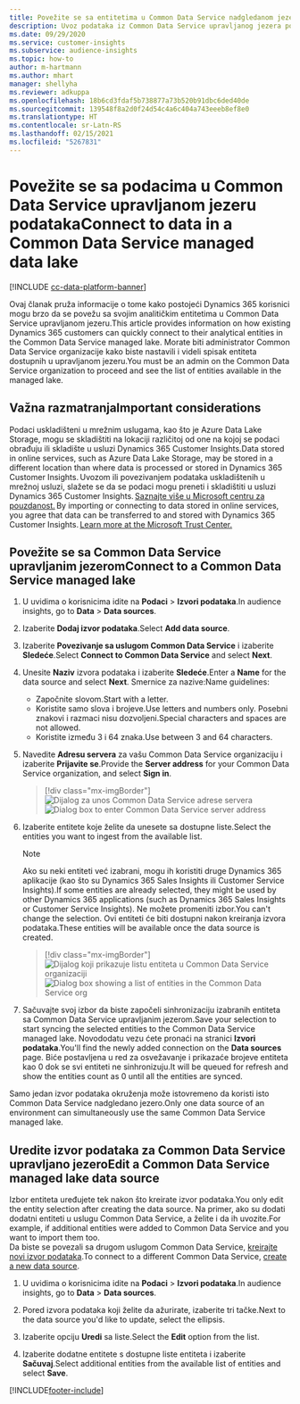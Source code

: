 ```yaml
---
title: Povežite se sa entitetima u Common Data Service nadgledanom jezeru
description: Uvoz podataka iz Common Data Service upravljanog jezera podataka.
ms.date: 09/29/2020
ms.service: customer-insights
ms.subservice: audience-insights
ms.topic: how-to
author: m-hartmann
ms.author: mhart
manager: shellyha
ms.reviewer: adkuppa
ms.openlocfilehash: 18b6cd3fdaf5b738877a73b520b91dbc6ded40de
ms.sourcegitcommit: 139548f8a2d0f24d54c4a6c404a743eeeb8ef8e0
ms.translationtype: HT
ms.contentlocale: sr-Latn-RS
ms.lasthandoff: 02/15/2021
ms.locfileid: "5267831"
---
```

# <a name="connect-to-data-in-a-common-data-service-managed-data-lake"></a><span data-ttu-id="7643f-103">Povežite se sa podacima u Common Data Service upravljanom jezeru podataka</span><span class="sxs-lookup"><span data-stu-id="7643f-103">Connect to data in a Common Data Service managed data lake</span></span>

[!INCLUDE [cc-data-platform-banner](../includes/cc-data-platform-banner.md)]

<span data-ttu-id="7643f-104">Ovaj članak pruža informacije o tome kako postojeći Dynamics 365 korisnici mogu brzo da se povežu sa svojim analitičkim entitetima u Common Data Service upravljanom jezeru.</span><span class="sxs-lookup"><span data-stu-id="7643f-104">This article provides information on how existing Dynamics 365 customers can quickly connect to their analytical entities in the Common Data Service managed lake.</span></span> <span data-ttu-id="7643f-105">Morate biti administrator Common Data Service organizacije kako biste nastavili i videli spisak entiteta dostupnih u upravljanom jezeru.</span><span class="sxs-lookup"><span data-stu-id="7643f-105">You must be an admin on the Common Data Service organization to proceed and see the list of entities available in the managed lake.</span></span>

## <a name="important-considerations"></a><span data-ttu-id="7643f-106">Važna razmatranja</span><span class="sxs-lookup"><span data-stu-id="7643f-106">Important considerations</span></span>

<span data-ttu-id="7643f-107">Podaci uskladišteni u mrežnim uslugama, kao što je Azure Data Lake Storage, mogu se skladištiti na lokaciji različitoj od one na kojoj se podaci obrađuju ili skladište u usluzi Dynamics 365 Customer Insights.</span><span class="sxs-lookup"><span data-stu-id="7643f-107">Data stored in online services, such as Azure Data Lake Storage, may be stored in a different location than where data is processed or stored in Dynamics 365 Customer Insights.</span></span><span data-ttu-id="7643f-108"> Uvozom ili povezivanjem podataka uskladištenih u mrežnoj usluzi, slažete se da se podaci mogu preneti i skladištiti u usluzi Dynamics 365 Customer Insights. [Saznajte više u Microsoft centru za pouzdanost.](https://www.microsoft.com/trust-center)</span><span class="sxs-lookup"><span data-stu-id="7643f-108"> By importing or connecting to data stored in online services, you agree that data can be transferred to and stored with Dynamics 365 Customer Insights. [Learn more at the Microsoft Trust Center.](https://www.microsoft.com/trust-center)</span></span>

## <a name="connect-to-a-common-data-service-managed-lake"></a><span data-ttu-id="7643f-109">Povežite se sa Common Data Service upravljanim jezerom</span><span class="sxs-lookup"><span data-stu-id="7643f-109">Connect to a Common Data Service managed lake</span></span>

1. <span data-ttu-id="7643f-110">U uvidima o korisnicima idite na **Podaci** > **Izvori podataka**.</span><span class="sxs-lookup"><span data-stu-id="7643f-110">In audience insights, go to **Data** > **Data sources**.</span></span>

2. <span data-ttu-id="7643f-111">Izaberite **Dodaj izvor podataka**.</span><span class="sxs-lookup"><span data-stu-id="7643f-111">Select **Add data source**.</span></span>

3. <span data-ttu-id="7643f-112">Izaberite **Povezivanje sa uslugom Common Data Service** i izaberite **Sledeće**.</span><span class="sxs-lookup"><span data-stu-id="7643f-112">Select **Connect to Common Data Service** and select **Next**.</span></span>

4. <span data-ttu-id="7643f-113">Unesite **Naziv** izvora podataka i izaberite **Sledeće**.</span><span class="sxs-lookup"><span data-stu-id="7643f-113">Enter a **Name** for the data source and select **Next**.</span></span> <span data-ttu-id="7643f-114">Smernice za nazive:</span><span class="sxs-lookup"><span data-stu-id="7643f-114">Name guidelines:</span></span> 
   - <span data-ttu-id="7643f-115">Započnite slovom.</span><span class="sxs-lookup"><span data-stu-id="7643f-115">Start with a letter.</span></span>
   - <span data-ttu-id="7643f-116">Koristite samo slova i brojeve.</span><span class="sxs-lookup"><span data-stu-id="7643f-116">Use letters and numbers only.</span></span> <span data-ttu-id="7643f-117">Posebni znakovi i razmaci nisu dozvoljeni.</span><span class="sxs-lookup"><span data-stu-id="7643f-117">Special characters and spaces are not allowed.</span></span>
   - <span data-ttu-id="7643f-118">Koristite između 3 i 64 znaka.</span><span class="sxs-lookup"><span data-stu-id="7643f-118">Use between 3 and 64 characters.</span></span>

5. <span data-ttu-id="7643f-119">Navedite **Adresu servera** za vašu Common Data Service organizaciju i izaberite **Prijavite se**.</span><span class="sxs-lookup"><span data-stu-id="7643f-119">Provide the **Server address** for your Common Data Service organization, and select **Sign in**.</span></span>

   > [!div class="mx-imgBorder"]
   > <span data-ttu-id="7643f-120">![Dijalog za unos Common Data Service adrese servera](media/enter-CDS-org-details.png)</span><span class="sxs-lookup"><span data-stu-id="7643f-120">![Dialog box to enter Common Data Service server address](media/enter-CDS-org-details.png)</span></span>

6. <span data-ttu-id="7643f-121">Izaberite entitete koje želite da unesete sa dostupne liste.</span><span class="sxs-lookup"><span data-stu-id="7643f-121">Select the entities you want to ingest from the available list.</span></span>    

   > [!NOTE]
   > <span data-ttu-id="7643f-122">Ako su neki entiteti već izabrani, mogu ih koristiti druge Dynamics 365 aplikacije (kao što su Dynamics 365 Sales Insights ili Customer Service Insights).</span><span class="sxs-lookup"><span data-stu-id="7643f-122">If some entities are already selected, they might be used by other Dynamics 365 applications (such as Dynamics 365 Sales Insights or Customer Service Insights).</span></span> <span data-ttu-id="7643f-123">Ne možete promeniti izbor.</span><span class="sxs-lookup"><span data-stu-id="7643f-123">You can't change the selection.</span></span> <span data-ttu-id="7643f-124">Ovi entiteti će biti dostupni nakon kreiranja izvora podataka.</span><span class="sxs-lookup"><span data-stu-id="7643f-124">These entities will be available once the data source is created.</span></span>

   > [!div class="mx-imgBorder"]
   > <span data-ttu-id="7643f-125">![Dijalog koji prikazuje listu entiteta u Common Data Service organizaciji](media/select-analytical-entities.png)</span><span class="sxs-lookup"><span data-stu-id="7643f-125">![Dialog box showing a list of entities in the Common Data Service org](media/select-analytical-entities.png)</span></span>

7. <span data-ttu-id="7643f-126">Sačuvajte svoj izbor da biste započeli sinhronizaciju izabranih entiteta sa Common Data Service upravljanim jezerom.</span><span class="sxs-lookup"><span data-stu-id="7643f-126">Save your selection to start syncing the selected entities to the Common Data Service managed lake.</span></span> <span data-ttu-id="7643f-127">Novododatu vezu ćete pronaći na stranici **Izvori podataka**.</span><span class="sxs-lookup"><span data-stu-id="7643f-127">You'll find the newly added connection on the **Data sources** page.</span></span> <span data-ttu-id="7643f-128">Biće postavljena u red za osvežavanje i prikazaće brojeve entiteta kao 0 dok se svi entiteti ne sinhronizuju.</span><span class="sxs-lookup"><span data-stu-id="7643f-128">It will be queued for refresh and show the entities count as 0 until all the entities are synced.</span></span>

<span data-ttu-id="7643f-129">Samo jedan izvor podataka okruženja može istovremeno da koristi isto Common Data Service nadgledano jezero.</span><span class="sxs-lookup"><span data-stu-id="7643f-129">Only one data source of an environment can simultaneously use the same Common Data Service managed lake.</span></span>

## <a name="edit-a-common-data-service-managed-lake-data-source"></a><span data-ttu-id="7643f-130">Uredite izvor podataka za Common Data Service upravljano jezero</span><span class="sxs-lookup"><span data-stu-id="7643f-130">Edit a Common Data Service managed lake data source</span></span>

<span data-ttu-id="7643f-131">Izbor entiteta uređujete tek nakon što kreirate izvor podataka.</span><span class="sxs-lookup"><span data-stu-id="7643f-131">You only edit the entity selection after creating the data source.</span></span> <span data-ttu-id="7643f-132">Na primer, ako su dodati dodatni entiteti u uslugu Common Data Service, a želite i da ih uvozite.</span><span class="sxs-lookup"><span data-stu-id="7643f-132">For example, if additional entities were added to Common Data Service and you want to import them too.</span></span>    
<span data-ttu-id="7643f-133">Da biste se povezali sa drugom uslugom Common Data Service, [kreirajte novi izvor podataka](#connect-to-a-common-data-service-managed-lake).</span><span class="sxs-lookup"><span data-stu-id="7643f-133">To connect to a different Common Data Service, [create a new data source](#connect-to-a-common-data-service-managed-lake).</span></span>

1. <span data-ttu-id="7643f-134">U uvidima o korisnicima idite na **Podaci** > **Izvori podataka**.</span><span class="sxs-lookup"><span data-stu-id="7643f-134">In audience insights, go to **Data** > **Data sources**.</span></span>

2. <span data-ttu-id="7643f-135">Pored izvora podataka koji želite da ažurirate, izaberite tri tačke.</span><span class="sxs-lookup"><span data-stu-id="7643f-135">Next to the data source you'd like to update, select the ellipsis.</span></span>

3. <span data-ttu-id="7643f-136">Izaberite opciju **Uredi** sa liste.</span><span class="sxs-lookup"><span data-stu-id="7643f-136">Select the **Edit** option from the list.</span></span>

4. <span data-ttu-id="7643f-137">Izaberite dodatne entitete s dostupne liste entiteta i izaberite **Sačuvaj**.</span><span class="sxs-lookup"><span data-stu-id="7643f-137">Select additional entities from the available list of entities and select **Save**.</span></span>


[!INCLUDE[footer-include](../includes/footer-banner.md)]